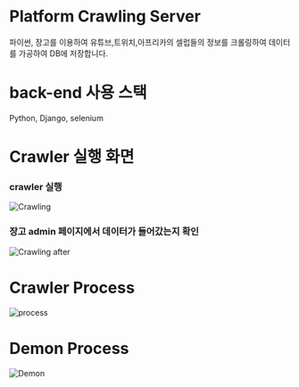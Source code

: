 # Platform Crawling Server
파이썬, 장고를 이용하여 유튜브,트위치,아프리카의 셀럽들의 정보를 크롤링하여 데이터를 가공하여 DB에 저장합니다. 

# back-end 사용 스택
Python, Django, selenium

# Crawler 실행 화면

### crawler 실행
![Crawling](https://media.giphy.com/media/JohI8SjDfRtcgsEFEQ/giphy.gif)

### 장고 admin 페이지에서 데이터가 들어갔는지 확인
![Crawling after](https://media.giphy.com/media/RjkpkytBKej9CTiaMB/giphy.gif)

# Crawler Process
![process](https://img1.daumcdn.net/thumb/R1280x0/?scode=mtistory2&fname=https%3A%2F%2Fk.kakaocdn.net%2Fdn%2FzMVQi%2Fbtqy32yDblM%2FGJyKMGMzQLOvrOBtp6EYcK%2Fimg.png)

# Demon Process
![Demon](https://img1.daumcdn.net/thumb/R1280x0/?scode=mtistory2&fname=https%3A%2F%2Fk.kakaocdn.net%2Fdn%2FniL1o%2Fbtqy6UloYpM%2FkOAKDrkJZunkIKvmQgSth1%2Fimg.gif)

